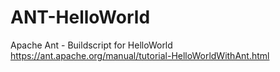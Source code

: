 # ANT-HelloWorld
Apache Ant - Buildscript for HelloWorld
https://ant.apache.org/manual/tutorial-HelloWorldWithAnt.html
